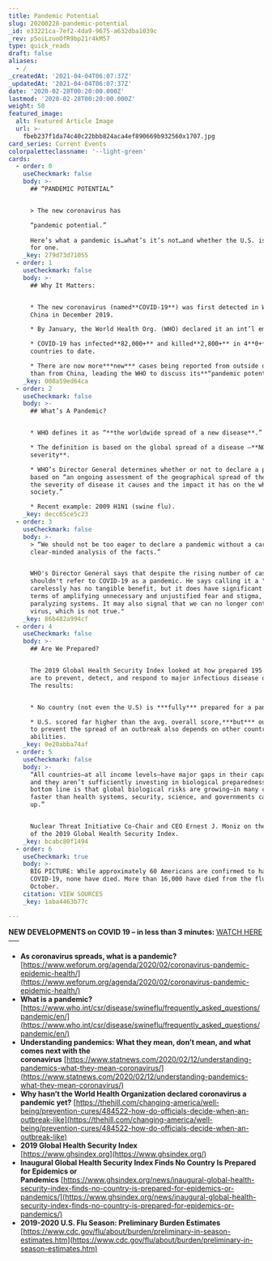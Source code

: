 ```yaml
---
title: Pandemic Potential
slug: 20200228-pandemic-potential
_id: e33221ca-7ef2-4da9-9675-a632dba1039c
_rev: p5oiLzuoOfR9bp21r4kM57
type: quick_reads
draft: false
aliases:
  - /
_createdAt: '2021-04-04T06:07:37Z'
_updatedAt: '2021-04-04T06:07:37Z'
date: '2020-02-28T00:20:00.000Z'
lastmod: '2020-02-28T00:20:00.000Z'
weight: 50
featured_image:
  alt: Featured Article Image
  url: >-
    fbeb237f1da74c40c22bbb824aca4ef890669b932560x1707.jpg
card_series: Current Events
colorpaletteclassname: '--light-green'
cards:
  - order: 0
    useCheckmark: false
    body: >-
      ## “PANDEMIC POTENTIAL”


      > The new coronavirus has  

      “pandemic potential.”  
        
      Here’s what a pandemic is…what’s it’s not…and whether the U.S. is ready
      for one.
    _key: 279d73d71055
  - order: 1
    useCheckmark: false
    body: >-
      ## Why It Matters:


      * The new coronavirus (named**COVID-19**) was first detected in Wuhan,
      China in December 2019.

      * By January, the World Health Org. (WHO) declared it an int’l emergency.

      * COVID-19 has infected**82,000+** and killed**2,800+** in 4**0+**
      countries to date.

      * There are now more***new*** cases being reported from outside of China
      than from China, leading the WHO to discuss its**“pandemic potential.”**
    _key: 008a59ed64ca
  - order: 2
    useCheckmark: false
    body: >-
      ## What’s A Pandemic?


      * WHO defines it as “**the worldwide spread of a new disease**.”

      * The definition is based on the global spread of a disease –**NOT its
      severity**.

      * WHO’s Director General determines whether or not to declare a pandemic
      based on “an ongoing assessment of the geographical spread of the virus,
      the severity of disease it causes and the impact it has on the whole
      society.”

      * Recent example: 2009 H1N1 (swine flu).
    _key: decc65ce5c23
  - order: 3
    useCheckmark: false
    body: >-
      > “We should not be too eager to declare a pandemic without a careful and
      clear-minded analysis of the facts.”


      WHO's Director General says that despite the rising number of cases, we
      shouldn't refer to COVID-19 as a pandemic. He says calling it a "pandemic
      carelessly has no tangible benefit, but it does have significant risk in
      terms of amplifying unnecessary and unjustified fear and stigma, and
      paralyzing systems. It may also signal that we can no longer contain the
      virus, which is not true."
    _key: 86b482a994cf
  - order: 4
    useCheckmark: false
    body: >-
      ## Are We Prepared?


      The 2019 Global Health Security Index looked at how prepared 195 countries
      are to prevent, detect, and respond to major infectious disease outbreaks.
      The results:


      * No country (not even the U.S) is ***fully*** prepared for a pandemic.

      * U.S. scored far higher than the avg. overall score,***but*** our ability
      to prevent the spread of an outbreak also depends on other countries’
      abilities.
    _key: 0e20abba74af
  - order: 5
    useCheckmark: false
    body: >-
      “All countries—at all income levels—have major gaps in their capabilities,
      and they aren’t sufficiently investing in biological preparedness…. The
      bottom line is that global biological risks are growing—in many cases
      faster than health systems, security, science, and governments can keep
      up.”


      Nuclear Threat Initiative Co-Chair and CEO Ernest J. Moniz on the results
      of the 2019 Global Health Security Index.
    _key: bcabc80f1494
  - order: 6
    useCheckmark: true
    body: >-
      BIG PICTURE: While approximately 60 Americans are confirmed to have
      COVID-19, none have died. More than 16,000 have died from the flu since
      October.
    citation: VIEW SOURCES
    _key: 1aba4463b77c

---
```

**NEW DEVELOPMENTS on COVID 19 – in less than 3 minutes:** [WATCH HERE](https://smarthernews.com/article/two-new-developments-on-the-new-coronavirus/)  
—–

* **As coronavirus spreads, what is a pandemic?**  
[https://www.weforum.org/agenda/2020/02/coronavirus-pandemic-epidemic-health/](https://www.weforum.org/agenda/2020/02/coronavirus-pandemic-epidemic-health/)
* **What is a pandemic?**  
[https://www.who.int/csr/disease/swineflu/frequently_asked_questions/pandemic/en/](https://www.who.int/csr/disease/swineflu/frequently_asked_questions/pandemic/en/)
* **Understanding pandemics: What they mean, don’t mean, and what comes next with the coronavirus** [https://www.statnews.com/2020/02/12/understanding-pandemics-what-they-mean-coronavirus/](https://www.statnews.com/2020/02/12/understanding-pandemics-what-they-mean-coronavirus/)
* **Why hasn’t the World Health Organization declared coronavirus a pandemic yet?** [https://thehill.com/changing-america/well-being/prevention-cures/484522-how-do-officials-decide-when-an-outbreak-like](https://thehill.com/changing-america/well-being/prevention-cures/484522-how-do-officials-decide-when-an-outbreak-like)
* **2019 Global Health Security Index**  
[https://www.ghsindex.org](https://www.ghsindex.org/)
* **Inaugural Global Health Security Index Finds No Country Is Prepared for Epidemics or Pandemics** [https://www.ghsindex.org/news/inaugural-global-health-security-index-finds-no-country-is-prepared-for-epidemics-or-pandemics/](https://www.ghsindex.org/news/inaugural-global-health-security-index-finds-no-country-is-prepared-for-epidemics-or-pandemics/)
* **2019-2020 U.S. Flu Season: Preliminary Burden Estimates**  
[https://www.cdc.gov/flu/about/burden/preliminary-in-season-estimates.htm](https://www.cdc.gov/flu/about/burden/preliminary-in-season-estimates.htm)